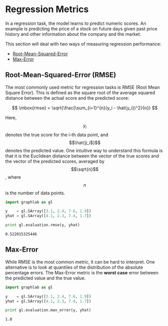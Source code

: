 <script src="../dato/js/recview.js"></script>
# Regression Metrics 

In a regression task, the model learns to predict numeric scores. An example is
predicting the price of a stock on future days given past price history and
other information about the company and the market. 


This section will deal with two ways of measuring regression performance:

- [Root-Mean-Squared-Error](regression.md#rmse)
- [Max-Error](regression.md#max_error)


## Root-Mean-Squared-Error (RMSE) <a name="rmse"></a>

The most commonly used metric for regression tasks is RMSE (Root Mean Square
Error). This is defined as the square root of the average squared distance
between the actual score and the predicted score:

$$
\mbox{rmse} = \sqrt{\frac{\sum_{i=1}^{n}(y_i - \hat{y_i})^2}{n}}
$$

Here, $$y_i$$ denotes the true score for the i-th data point, and
$$\hat{ŷ_i$}$$ denotes the predicted value. One intuitive way to understand
this formula is that it is the Euclidean distance between the vector of the
true scores and the vector of the predicted scores, averaged by $$\sqrt{n}$$,
where $$n$$ is the number of data points.


```python
import graphlab as gl

y    = gl.SArray([3.1, 2.4, 7.6, 1.9])
yhat = gl.SArray([4.1, 2.3, 7.4, 1.7])

print gl.evaluation.rmse(y, yhat)
```
```
0.522015325446
```

## Max-Error <a name="max_error"></a>


While RMSE is the most common metric, it can be hard to interpret. One
alternative is to look at quantiles of the distribution of the absolute
percentage errors. The Max-Error metric is the **worst case** error between the 
predicted value and the true value. 

```python
import graphlab as gl

y    = gl.SArray([3.1, 2.4, 7.6, 1.9])
yhat = gl.SArray([4.1, 2.3, 7.4, 1.7])

print gl.evaluation.max_error(y, yhat)
```
```
1.0
```
